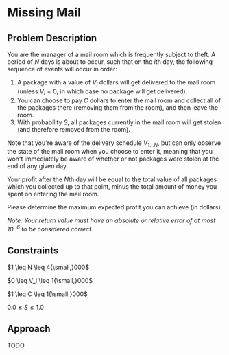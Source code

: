 # Missing Mail

## Problem Description

You are the manager of a mail room which is frequently subject to theft. A period of $N$ days is about to occur, such that on the $i\text{th}$ day, the following sequence of events will occur in order:

1. A package with a value of $V_i$ dollars will get delivered to the mail room (unless $V_i = 0$, in which case no package will get delivered).
2. You can choose to pay $C$ dollars to enter the mail room and collect all of the packages there (removing them from the room), and then leave the room.
3. With probability $S$, all packages currently in the mail room will get stolen (and therefore removed from the room).

Note that you're aware of the delivery schedule $V_{1...N}$, but can only observe the state of the mail room when you choose to enter it, meaning that you won't immediately be aware of whether or not packages were stolen at the end of any given day.

Your profit after the $N\text{th}$ day will be equal to the total value of all packages which you collected up to that point, minus the total amount of money you spent on entering the mail room.

Please determine the maximum expected profit you can achieve (in dollars).

*Note: Your return value must have an absolute or relative error of at most $10^{-6}$ to be considered correct.*

## Constraints

$1 \leq N \leq 4{\small,}000$

$0 \leq V_i \leq 1{\small,}000$

$1 \leq C \leq 1{\small,}000$

$0.0 \leq S \leq 1.0$

## Approach

TODO